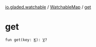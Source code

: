 [io.gladed.watchable](../index.md) / [WatchableMap](index.md) / [get](./get.md)

# get

`fun get(key: `[`K`](index.md#K)`): `[`V`](index.md#V)`?`